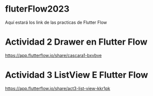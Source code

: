 # fluterFlow2023
Aquí estará los link de las practicas de Flutter Flow

# Actividad 2 Drawer en Flutter Flow
https://app.flutterflow.io/share/cascara1-bxvbve

# Actividad 3 ListView E Flutter Flow
https://app.flutterflow.io/share/act3-list-view-kkr1pk
